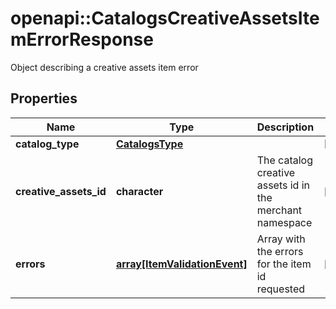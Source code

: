 # openapi::CatalogsCreativeAssetsItemErrorResponse

Object describing a creative assets item error

## Properties
Name | Type | Description | Notes
------------ | ------------- | ------------- | -------------
**catalog_type** | [**CatalogsType**](CatalogsType.md) |  | [Enum: ] 
**creative_assets_id** | **character** | The catalog creative assets id in the merchant namespace | [optional] 
**errors** | [**array[ItemValidationEvent]**](ItemValidationEvent.md) | Array with the errors for the item id requested | [optional] 


